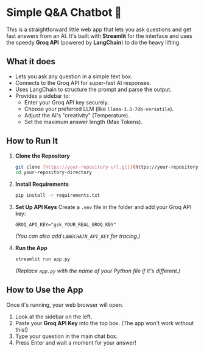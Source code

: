 # Simple Q&A Chatbot 🤖

This is a straightforward little web app that lets you ask questions and get fast answers from an AI. It's built with **Streamlit** for the interface and uses the speedy **Groq API** (powered by **LangChain**) to do the heavy lifting.

## What it does

* Lets you ask any question in a simple text box.
* Connects to the Groq API for super-fast AI responses.
* Uses LangChain to structure the prompt and parse the output.
* Provides a sidebar to:
    * Enter your Groq API key securely.
    * Choose your preferred LLM (like `llama-3.3-70b-versatile`).
    * Adjust the AI's "creativity" (Temperature).
    * Set the maximum answer length (Max Tokens).

## How to Run It

1.  **Clone the Repository**
    ```bash
    git clone [https://your-repository-url.git](https://your-repository-url.git)
    cd your-repository-directory
    ```

2.  **Install Requirements**
    ```bash
    pip install -r requirements.txt
    ```

3.  **Set Up API Keys**
    Create a `.env` file in the folder and add your Groq API key:
    ```
    GROQ_API_KEY="gsk_YOUR_REAL_GROQ_KEY"
    ```
    *(You can also add `LANGCHAIN_API_KEY` for tracing.)*

4.  **Run the App**
    ```bash
    streamlit run app.py
    ```
    *(Replace `app.py` with the name of your Python file if it's different.)*

## How to Use the App

Once it's running, your web browser will open.

1.  Look at the sidebar on the left.
2.  Paste your **Groq API Key** into the top box. (The app won't work without this!)
3.  Type your question in the main chat box.
4.  Press Enter and wait a moment for your answer!
